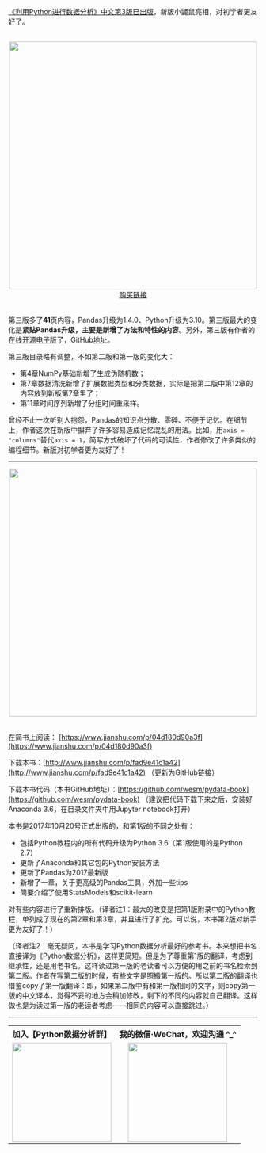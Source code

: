 [《利用Python进行数据分析》中文第3版已出版](https://u.jd.com/W8xSkzl)，新版小鼹鼠亮相，对初学者更友好了。

<br/>

<div align=center>
    <a href="https://u.jd.com/W8xSkzl">
        <img src="https://p.ipic.vip/48zva4.png" width="500px">
    </a>
</div>
<div align=center>
    <a href="https://u.jd.com/W8xSkzl">购买链接</a>
</div>

<br/>

第三版多了**41**页内容，Pandas升级为1.4.0、Python升级为3.10。第三版最大的变化是**紧贴Pandas升级，主要是新增了方法和特性的内容**。另外，第三版有作者的[在线开源电子版](https://wesmckinney.com/book/)了，GitHub[地址](https://github.com/wesm/pydata-book)。

第三版目录略有调整，不如第二版和第一版的变化大：
- 第4章NumPy基础新增了生成伪随机数；
- 第7章数据清洗新增了扩展数据类型和分类数据，实际是把第二版中第12章的内容放到新版第7章里了；
- 第11章时间序列新增了分组时间重采样。

曾经不止一次听别人抱怨，Pandas的知识点分散、零碎、不便于记忆。在细节上，作者这次在新版中摒弃了许多容易造成记忆混乱的用法。比如，用`axis = "columns"`替代`axis = 1`，简写方式破坏了代码的可读性，作者修改了许多类似的编程细节。新版对初学者更为友好了！

***

<div align=center>
    <img src="http://upload-images.jianshu.io/upload_images/7178691-0d965cf51eb5af9e.png?imageMogr2/auto-orient/strip|imageView2/2/w/1240" width="500px">
</div>

<br/>

在简书上阅读： [https://www.jianshu.com/p/04d180d90a3f](https://www.jianshu.com/p/04d180d90a3f)

下载本书：[http://www.jianshu.com/p/fad9e41c1a42](http://www.jianshu.com/p/fad9e41c1a42) （更新为GitHub链接）

下载本书代码（本书GitHub地址）：[https://github.com/wesm/pydata-book](https://github.com/wesm/pydata-book) （建议把代码下载下来之后，安装好Anaconda 3.6，在目录文件夹中用Jupyter notebook打开）

本书是2017年10月20号正式出版的，和第1版的不同之处有：

* 包括Python教程内的所有代码升级为Python 3.6（第1版使用的是Python 2.7）
* 更新了Anaconda和其它包的Python安装方法
* 更新了Pandas为2017最新版
* 新增了一章，关于更高级的Pandas工具，外加一些tips
* 简要介绍了使用StatsModels和scikit-learn

对有些内容进行了重新排版。（译者注1：最大的改变是把第1版附录中的Python教程，单列成了现在的第2章和第3章，并且进行了扩充。可以说，本书第2版对新手更为友好了！）

（译者注2：毫无疑问，本书是学习Python数据分析最好的参考书。本来想把书名直接译为《Python数据分析》，这样更简短。但是为了尊重第1版的翻译，考虑到继承性，还是用老书名。这样读过第一版的老读者可以方便的用之前的书名检索到第二版。作者在写第二版的时候，有些文字是照搬第一版的。所以第二版的翻译也借鉴copy了第一版翻译：即，如果第二版中有和第一版相同的文字，则copy第一版的中文译本，觉得不妥的地方会稍加修改，剩下的不同的内容就自己翻译。这样做也是为读过第一版的老读者考虑——相同的内容可以直接跳过。）

***

<div align=center>
<table style="width:100%">
    <tr align=center>
        <th>加入【Python数据分析群】</th>
        <th>我的微信·WeChat，欢迎沟通 ^_^</th>
    </tr>
    <tr>
        <td align=center>
            <img src="https://pica.zhimg.com/80/v2-90807596c89fc6ee619b672a2188dc32_1440w.png" width="200px">
        </td>
        <td align=center>
            <img src="https://picx.zhimg.com/80/v2-1bc464c93aaf40b2d6d6cfbed157e101_1440w.png" width="200px">
        </td>
    </tr> 
</table>
</div>
